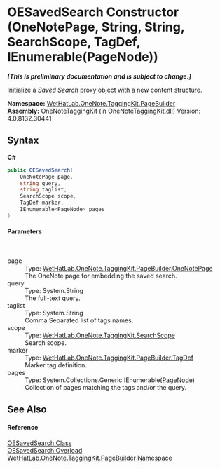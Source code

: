 # OESavedSearch Constructor (OneNotePage, String, String, SearchScope, TagDef, IEnumerable(PageNode))
 _**\[This is preliminary documentation and is subject to change.\]**_

Initialize a _Saved Search_ proxy object with a new content structure.

**Namespace:**&nbsp;<a href="56352230-71f2-f4b7-63a8-983965663af5.md">WetHatLab.OneNote.TaggingKit.PageBuilder</a><br />**Assembly:**&nbsp;OneNoteTaggingKit (in OneNoteTaggingKit.dll) Version: 4.0.8132.30441

## Syntax

**C#**<br />
``` C#
public OESavedSearch(
	OneNotePage page,
	string query,
	string taglist,
	SearchScope scope,
	TagDef marker,
	IEnumerable<PageNode> pages
)
```


#### Parameters
&nbsp;<dl><dt>page</dt><dd>Type: <a href="6754c7d7-0598-ae1f-ff8c-6808b714b0ab.md">WetHatLab.OneNote.TaggingKit.PageBuilder.OneNotePage</a><br />The OneNote page for embedding the saved search.</dd><dt>query</dt><dd>Type: System.String<br />The full-text query.</dd><dt>taglist</dt><dd>Type: System.String<br />Comma Separated list of tags names.</dd><dt>scope</dt><dd>Type: <a href="8e6adcff-7174-4ef1-6f26-1dcd37a6e6fe.md">WetHatLab.OneNote.TaggingKit.SearchScope</a><br />Search scope.</dd><dt>marker</dt><dd>Type: <a href="76f26dcb-6d94-451a-0931-56436dcad40f.md">WetHatLab.OneNote.TaggingKit.PageBuilder.TagDef</a><br />Marker tag definition.</dd><dt>pages</dt><dd>Type: System.Collections.Generic.IEnumerable(<a href="0d8ed3e9-a495-7ffc-8e7a-1b49391c2657.md">PageNode</a>)<br />Collection of pages matching the tags and/or the query.</dd></dl>

## See Also


#### Reference
<a href="6f2e90b5-6143-e4fa-50c9-cd08fedf475d.md">OESavedSearch Class</a><br /><a href="778b16f5-6164-ff4a-1e54-cf0132941cd4.md">OESavedSearch Overload</a><br /><a href="56352230-71f2-f4b7-63a8-983965663af5.md">WetHatLab.OneNote.TaggingKit.PageBuilder Namespace</a><br />